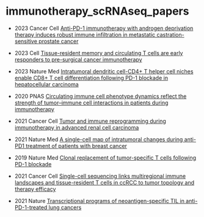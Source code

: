 # immunotherapy_scRNAseq_papers


* 2023 Cancer Cell [Anti-PD-1 immunotherapy with androgen deprivation therapy induces robust immune infiltration in metastatic castration-sensitive prostate cancer](https://www.cell.com/cancer-cell/fulltext/S1535-6108(23)00362-8)

* 2023 Cell [Tissue-resident memory and circulating T cells are early responders to pre-surgical cancer immunotherapy](https://www.sciencedirect.com/science/article/pii/S0092867422007231)

* 2023 Nature Med [Intratumoral dendritic cell-CD4+ T helper cell niches enable CD8+ T cell differentiation following PD-1 blockade in hepatocellular carcinoma](https://pubmed.ncbi.nlm.nih.gov/37322116/)

* 2020 PNAS [Circulating immune cell phenotype dynamics reflect the strength of tumor–immune cell interactions in patients during immunotherapy](https://www.pnas.org/doi/10.1073/pnas.1918937117)

* 2021 Cancer Cell [Tumor and immune reprogramming during immunotherapy in advanced renal cell carcinoma](https://pubmed.ncbi.nlm.nih.gov/33711272/)

* 2021 Nature Med [A single-cell map of intratumoral changes during anti-PD1 treatment of patients with breast cancer](https://www.nature.com/articles/s41591-021-01323-8)

* 2019 Nature Med [Clonal replacement of tumor-specific T cells following PD-1 blockade](https://www.nature.com/articles/s41591-019-0522-3)

* 2021 Cancer Cell [Single-cell sequencing links multiregional immune landscapes and tissue-resident T cells in ccRCC to tumor topology and therapy efficacy](https://pubmed.ncbi.nlm.nih.gov/33861994/)

* 2021 Nature [Transcriptional programs of neoantigen-specific TIL in anti-PD-1-treated lung cancers](https://www.nature.com/articles/s41586-021-03752-4)
